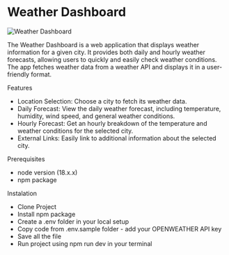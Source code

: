 # Weather Dashboard

![Weather Dashboard](./images/weatherApp.png)

The Weather Dashboard is a web application that displays weather information for a given city. It provides both daily and hourly weather forecasts, allowing users to quickly and easily check weather conditions. The app fetches weather data from a weather API and displays it in a user-friendly format.

Features

- Location Selection: Choose a city to fetch its weather data.
- Daily Forecast: View the daily weather forecast, including temperature, humidity, wind speed, and general weather conditions.
- Hourly Forecast: Get an hourly breakdown of the temperature and weather conditions for the selected city.
- External Links: Easily link to additional information about the selected city.

Prerequisites

- node version (18.x.x)
- npm package

Instalation

- Clone Project
- Install npm package
- Create a .env folder in your local setup
- Copy code from .env.sample folder - add your OPENWEATHER API key
- Save all the file
- Run project using npm run dev in your terminal
